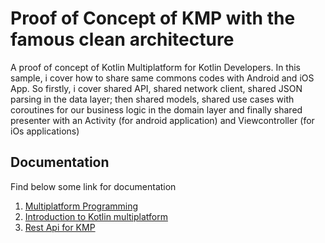 # Proof of Concept of KMP with the famous clean architecture
A proof of concept of Kotlin Multiplatform for Kotlin Developers. In this sample, i  cover how to share same commons codes with Android and iOS App. So firstly, i cover shared API, shared network client, shared JSON parsing in the data layer; then  shared models, shared use cases with coroutines for our business logic in the domain layer and finally shared presenter with an Activity (for android application) and Viewcontroller (for iOs applications)

## Documentation
Find below some link for documentation

1. [Multiplatform Programming](https://kotlinlang.org/docs/reference/multiplatform.html)
2. [Introduction to Kotlin multiplatform](https://play.kotlinlang.org/hands-on/Targeting%20iOS%20and%20Android%20with%20Kotlin%20Multiplatform/01_Introduction)
3. [Rest Api for KMP](https://blog.kotlin-academy.com/how-to-create-a-rest-api-client-and-its-integration-tests-in-kotlin-multiplatform-d76c9a1be348)
